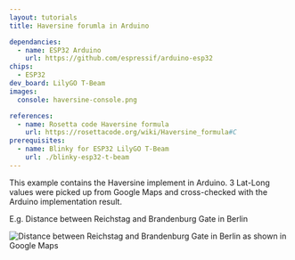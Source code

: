 ```yaml
---
layout: tutorials
title: Haversine forumla in Arduino

dependancies:
  - name: ESP32 Arduino
    url: https://github.com/espressif/arduino-esp32
chips:
  - ESP32
dev_board: LilyGO T-Beam
images:
  console: haversine-console.png

references:
  - name: Rosetta code Haversine formula
    url: https://rosettacode.org/wiki/Haversine_formula#C
prerequisites:
  - name: Blinky for ESP32 LilyGO T-Beam
    url: ./blinky-esp32-t-beam
---
```


This example contains the Haversine implement in Arduino. 3 Lat-Long values were picked up from Google Maps and cross-checked with the Arduino implementation result.

E.g. Distance between Reichstag and Brandenburg Gate in Berlin

<img src="{{ site.url }}/assets/images/tutorials/haversine-google-maps.png" alt="Distance between Reichstag and Brandenburg Gate in Berlin as shown in Google Maps">
